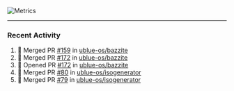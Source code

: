 ![Metrics](https://metrics.lecoq.io/KyleGospo?template=classic&base=header%2C%20activity%2C%20community%2C%20repositories%2C%20metadata&base.indepth=false&base.hireable=false&base.skip=false&config.timezone=America%2FLos_Angeles)

---
### Recent Activity
<!--START_SECTION:activity-->
1. 🎉 Merged PR [#159](https://github.com/ublue-os/bazzite/pull/159) in [ublue-os/bazzite](https://github.com/ublue-os/bazzite)
2. 🎉 Merged PR [#172](https://github.com/ublue-os/bazzite/pull/172) in [ublue-os/bazzite](https://github.com/ublue-os/bazzite)
3. 💪 Opened PR [#172](https://github.com/ublue-os/bazzite/pull/172) in [ublue-os/bazzite](https://github.com/ublue-os/bazzite)
4. 🎉 Merged PR [#80](https://github.com/ublue-os/isogenerator/pull/80) in [ublue-os/isogenerator](https://github.com/ublue-os/isogenerator)
5. 🎉 Merged PR [#79](https://github.com/ublue-os/isogenerator/pull/79) in [ublue-os/isogenerator](https://github.com/ublue-os/isogenerator)
<!--END_SECTION:activity-->
